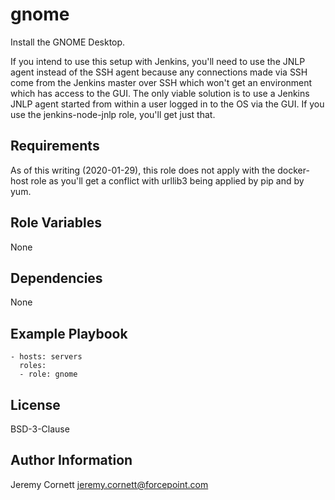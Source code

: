 # gnome

Install the GNOME Desktop.

If you intend to use this setup with Jenkins, you'll need to use the JNLP agent instead of the SSH agent because
any connections made via SSH come from the Jenkins master over SSH which won't 
get an environment which has access to the GUI. The only viable solution is to use a Jenkins JNLP agent started from 
within a user logged in to the OS via the GUI. If you use the jenkins-node-jnlp role, you'll get just that.

## Requirements

As of this writing (2020-01-29), this role does not apply with the docker-host role as
you'll get a conflict with urllib3 being applied by pip and by yum.

## Role Variables

None

## Dependencies

None

## Example Playbook

    - hosts: servers
      roles:
      - role: gnome

## License

BSD-3-Clause

## Author Information

Jeremy Cornett <jeremy.cornett@forcepoint.com>
